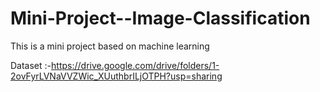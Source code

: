 # Mini-Project--Image-Classification
This is a mini project based on machine learning

Dataset :-https://drive.google.com/drive/folders/1-2ovFyrLVNaVVZWic_XUuthbrILjOTPH?usp=sharing
